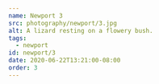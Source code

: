 ```yaml
---
name: Newport 3
src: photography/newport/3.jpg
alt: A lizard resting on a flowery bush.
tags: 
  - newport
id: newport/3
date: 2020-06-22T13:21:00-08:00
order: 3
---
```

